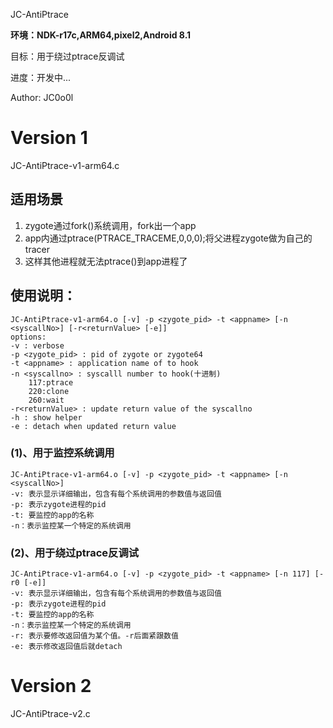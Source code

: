  JC-AntiPtrace

**环境：NDK-r17c,ARM64,pixel2,Android 8.1**

目标：用于绕过ptrace反调试

进度：开发中...

Author: JC0o0l

# Version 1

JC-AntiPtrace-v1-arm64.c

## 适用场景

1. zygote通过fork()系统调用，fork出一个app
2. app内通过ptrace(PTRACE_TRACEME,0,0,0);将父进程zygote做为自己的tracer
3. 这样其他进程就无法ptrace()到app进程了

## 使用说明：

```shell
JC-AntiPtrace-v1-arm64.o [-v] -p <zygote_pid> -t <appname> [-n <syscallNo>] [-r<returnValue> [-e]]
options:
-v : verbose
-p <zygote_pid> : pid of zygote or zygote64
-t <appname> : application name of to hook
-n <syscallno> : syscalll number to hook(十进制)
    117:ptrace
    220:clone
    260:wait
-r<returnValue> : update return value of the syscallno
-h : show helper
-e : detach when updated return value
```

### (1)、用于监控系统调用

```shell
JC-AntiPtrace-v1-arm64.o [-v] -p <zygote_pid> -t <appname> [-n <syscallNo>]
-v: 表示显示详细输出，包含有每个系统调用的参数值与返回值
-p: 表示zygote进程的pid
-t: 要监控的app的名称
-n：表示监控某一个特定的系统调用
```

### (2)、用于绕过ptrace反调试

```shell
JC-AntiPtrace-v1-arm64.o [-v] -p <zygote_pid> -t <appname> [-n 117] [-r0 [-e]]
-v: 表示显示详细输出，包含有每个系统调用的参数值与返回值
-p: 表示zygote进程的pid
-t: 要监控的app的名称
-n：表示监控某一个特定的系统调用
-r: 表示要修改返回值为某个值。-r后面紧跟数值
-e: 表示修改返回值后就detach
```





# Version 2

JC-AntiPtrace-v2.c
